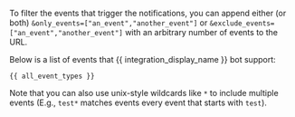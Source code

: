To filter the events that trigger the notifications, you can append either
(or both) `&only_events=["an_event","another_event"]` or
`&exclude_events=["an_event","another_event"]`
with an arbitrary number of events to the URL.

Below is a list of events that {{ integration_display_name }} bot support:

`{{ all_event_types }}`

Note that you can also use unix-style wildcards like `*` to include
multiple events (E.g., `test*` matches events every event that starts with
`test`).
